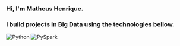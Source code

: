### Hi, I'm Matheus Henrique.
### I build projects in Big Data using the technologies bellow.

<img src="https://img.shields.io/badge/Python-FFD43B?style=for-the-badge&logo=python&logoColor=blue" alt="Python">
<img src="https://www.google.com/url?sa=i&url=https%3A%2F%2Fspark.apache.org%2Fdocs%2F2.1.0%2Fapi%2Fpython%2Fpyspark.html&psig=AOvVaw1MO9vzFsloLh6y8-GjHbko&ust=1669606150713000&source=images&cd=vfe&ved=0CBAQjRxqFwoTCMDRqN61zfsCFQAAAAAdAAAAABAX" alt="PySpark">



